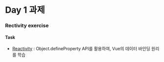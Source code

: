 # Day 1 과제

<h3>Rectivity exercise</h3>

<h4>Task</h4>
<ul>
    <li><a href="https://cometdev.github.io/vue-camp/1_essentials/tutorials/12_reactivity/exercise.html">Reactivity</a> : Object.defineProperty API를 활용하여, Vue의 데이터 바인딩 원리를 학습</li>
</ul>